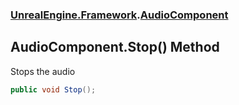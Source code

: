 ### [UnrealEngine.Framework](./UnrealEngine-Framework.md 'UnrealEngine.Framework').[AudioComponent](./AudioComponent.md 'UnrealEngine.Framework.AudioComponent')
## AudioComponent.Stop() Method
Stops the audio  
```csharp
public void Stop();
```
